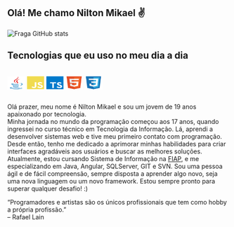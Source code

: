 ## Olá! Me chamo Nilton Mikael ✌


![Fraga GitHub stats](https://github-readme-stats.vercel.app/api?username=Mikael139&show_icons=true&theme=dracula&count_private=true)

## Tecnologias que eu uso no meu dia a dia

<div style="display: inline_block"><br>
  <img align="center" alt="Rafa-CSS" height="30" width="40" src="https://raw.githubusercontent.com/devicons/devicon/master/icons/java/java-original.svg">
  <img align="center" alt="Rafa-Js" height="30" width="40" src="https://raw.githubusercontent.com/devicons/devicon/master/icons/javascript/javascript-plain.svg">
  <img align="center" alt="Rafa-Ts" height="30" width="40" src="https://raw.githubusercontent.com/devicons/devicon/master/icons/typescript/typescript-plain.svg">
  <img align="center" alt="Rafa-HTML" height="30" width="40" src="https://raw.githubusercontent.com/devicons/devicon/master/icons/html5/html5-original.svg">
  <img align="center" alt="Rafa-CSS" height="30" width="40" src="https://raw.githubusercontent.com/devicons/devicon/master/icons/css3/css3-original.svg">
</div><br>

<div>
  <p>Olá prazer, meu nome é Nilton Mikael e sou um jovem de 19 anos apaixonado por tecnologia. <br> Minha jornada no mundo da programação começou aos 17 anos, quando ingressei no curso      técnico em Tecnologia da Informação. Lá, aprendi a desenvolver sistemas web e tive meu primeiro contato com programação. Desde então, tenho me dedicado a aprimorar minhas habilidades para criar interfaces agradáveis aos usuários e buscar as melhores soluções. Atualmente, estou cursando <span class="violet"> Sistema de Informação na <a href="https://www.fiap.com.br/?gclid=CjwKCAjw8-OhBhB5EiwADyoY1aaoW7iHHIq_UfYeD13Oq2pCWGG7OAibaLyh6O9-A-6u2i_UhrLDfBoC-HsQAvD_BwE">FIAP</a>, e me especializando em Java, Angular, SQLServer, GIT e SVN. Sou uma pessoa ágil  e de fácil compreensão, sempre disposta a aprender algo novo, seja uma nova linguagem ou um novo framework. Estou sempre pronto para superar qualquer desafio! :)
    
<p>“Programadores e artistas são os únicos profissionais que tem como hobby a própria profissão.” <br>– Rafael Lain</p>
</div>
